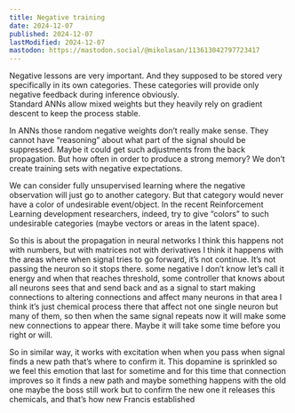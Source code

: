 ```yaml
---
title: Negative training
date: 2024-12-07
published: 2024-12-07
lastModified: 2024-12-07
mastodon: https://mastodon.social/@mikolasan/113613042797723417
---
```

Negative lessons are very important. And they supposed to be stored very specifically in its own categories. These categories will provide only negative feedback during inference obviously.  
Standard ANNs allow mixed weights but they heavily rely on gradient descent to keep the process stable.

In ANNs those random negative weights don’t really make sense. They cannot have “reasoning” about what part of the signal should be suppressed. Maybe it could get such adjustments from the back propagation. But how often in order to produce a strong memory? We don’t create training sets with negative expectations.

We can consider fully unsupervised learning where the negative observation will just go to another category. But that category would never have a color of undesirable event/object. In the recent Reinforcement Learning development researchers, indeed, try to give “colors” to such undesirable categories (maybe vectors or areas in the latent space).


So this is about the propagation in neural networks I think this happens not with numbers, but with matrices not with derivatives I think it happens with the areas where when signal tries to go forward, it’s not continue. It’s not passing the neuron so it stops there. some negative I don’t know let’s call it energy and when that reaches threshold, some controller that knows about all neurons sees that and send back and as a signal to start making connections to altering connections and affect many neurons in that area I think it’s just chemical process there that affect not one single neuron but many of them, so then when the same signal repeats now it will make some new connections to appear there. Maybe it will take some time before you right or will.

So in similar way, it works with excitation when when you pass when signal finds a new path that’s where to confirm it. This dopamine is sprinkled so we feel this emotion that last for sometime and for this time that connection improves so it finds a new path and maybe something happens with the old one maybe the boss still work but to confirm the new one it releases this chemicals, and that’s how new Francis established